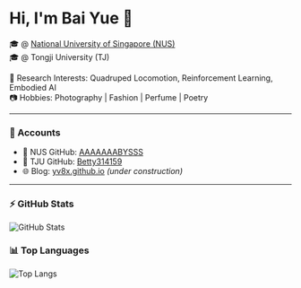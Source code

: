 # Hi, I'm Bai Yue 👋  

🎓  @ [National University of Singapore (NUS)](https://nus.edu.sg)  
🎓  @ Tongji University (TJ)  

🤖 Research Interests: Quadruped Locomotion, Reinforcement Learning, Embodied AI  
📷 Hobbies: Photography | Fashion | Perfume | Poetry  

---

### 🔗 Accounts
- 🦁 NUS GitHub: [AAAAAAABYSSS](https://github.com/AAAAAAABYSSS)  
- 🏫 TJU GitHub: [Betty314159](https://github.com/Betty314159)  
- 🌐 Blog: [yv8x.github.io](https://yv8x.github.io) *(under construction)*  

---

### ⚡ GitHub Stats 
![GitHub Stats](https://github-readme-stats.vercel.app/api?username=AAAAAAABYSSS&show_icons=true&theme=tokyonight)

### 📊 Top Languages 
![Top Langs](https://github-readme-stats.vercel.app/api/top-langs/?username=AAAAAAABYSSS&layout=compact&theme=tokyonight)
